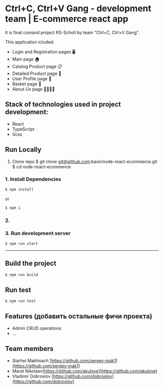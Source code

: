 # Ctrl+C, Ctrl+V Gang - development team | E-commerce react app

It is final comand project RS-Scholl by team "Ctrl+C, Ctrl+V Gang".

This application icluded:

- Login and Registration pages 🖥️
- Main page 🏠
- Catalog Product page 📋
- Detailed Product page 🔎
- User Profile page 👤
- Basket page 🛒
- About Us page 🙋‍♂️🙋‍♀️

## Stack of technologies used in project development:

- React
- TypeScript
- Scss

## Run Locally

1. Clone repo
   $ git clone git@github.com:basir/node-react-ecommerce.git
   $ cd node-react-ecommerce

### 1. Install Dependencies

```sh
$ npm install
```

or

```sh
$ npm i
```

### 2.

### 3. Run development server

```sh
$ npm run start
```

---

## Build the project

```sh
$ npm run build
```

## Run test

```sh
$ npm run test
```

## Features (добавить остальные фичи проекта)

- Admin CRUD operations
- ...

## Team members

- Siarhei Makhnach [https://github.com/sergey-mak1](https://github.com/sergey-mak1)
- Marat Nikolaev[https://github.com/akulove](https://github.com/akulove)
- Vladimir Dobroslov [https://github.com/dobroslov](https://github.com/dobroslov)
